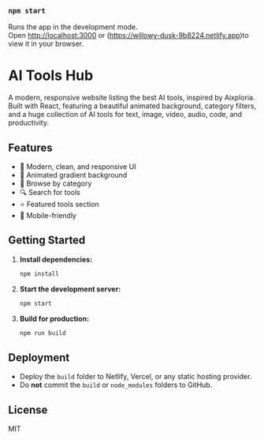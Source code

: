 ### `npm start`

Runs the app in the development mode.\
Open [http://localhost:3000](http://localhost:3000) or (https://willowy-dusk-9b8224.netlify.app)to view it in your browser.


# AI Tools Hub

A modern, responsive website listing the best AI tools, inspired by Aixploria. Built with React, featuring a beautiful animated background, category filters, and a huge collection of AI tools for text, image, video, audio, code, and productivity.

## Features
- 🚀 Modern, clean, and responsive UI
- 🌈 Animated gradient background
- 🧩 Browse by category
- 🔍 Search for tools
- ⭐ Featured tools section
- 📱 Mobile-friendly

## Getting Started

1. **Install dependencies:**
   ```bash
   npm install
   ```
2. **Start the development server:**
   ```bash
   npm start
   ```
3. **Build for production:**
   ```bash
   npm run build
   ```

## Deployment
- Deploy the `build` folder to Netlify, Vercel, or any static hosting provider.
- Do **not** commit the `build` or `node_modules` folders to GitHub.

## License
MIT



